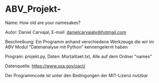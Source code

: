 # ABV_Projekt-
Name: How old are your namesakes?

Autor: Daniel Carvajal, E-mail: danielcarvajalv@hotmail.com

Beschreibung: Ein Programm anhand verschiedene Werkzeuge die wir im ABV Modul "Datenanalyse mit Python" kennengelernt haben

Program: projekt.py, Daten: Mortalitaet.txt, Alle auf dem Ordner "names"

Datenquelle: https://www.ssa.gov/oact/ 

Der Programmcode ist unter den Bedingungen der MIT-Lizenz nutzbar

